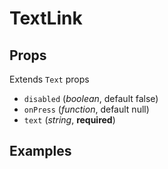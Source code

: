 # TextLink

## Props
Extends `Text` props
- `disabled` (_boolean_, default false)
- `onPress` (_function_, default null)
- `text` (_string_, **required**)

## Examples

```jsx

```
